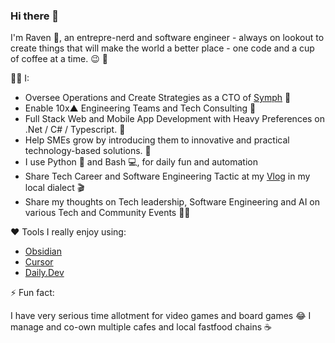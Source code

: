 ### Hi there 👋

I'm Raven 🦅, an entrepre-nerd and software engineer - always on lookout to create things that will make the world a better place - one code and a cup of coffee at a time. :wink: 🚀

👨‍💻 I:
- Oversee Operations and Create Strategies as a CTO of [Symph](https://symph.co/) 🚀
- Enable 10x▲ Engineering Teams and Tech Consulting 🤖
- Full Stack Web and Mobile App Development with Heavy Preferences on .Net / C# / Typescript. 🤖
- Help SMEs grow by introducing them to innovative and practical technology-based solutions. 💼
- I use Python 🐍 and Bash 💻, for daily fun and automation
- Share Tech Career and Software Engineering Tactic at my [Vlog](https://www.youtube.com/channel/UCWjOAD7q-sWi-vM803PZFHw) in my local dialect 🎬
- Share my thoughts on Tech leadership, Software Engineering and AI on various Tech and Community Events 💬📣

:heart: Tools I really enjoy using:
- [Obsidian](https://obsidian.md/)
- [Cursor](https://cursor.sh/)
- [Daily.Dev](https://daily.dev/)

⚡ Fun fact: 

I have very serious time allotment for video games and board games :joy:
I manage and co-own multiple cafes and local fastfood chains ☕

<!--
**coderaven/coderaven** is a ✨ _special_ ✨ repository because its `README.md` (this file) appears on your GitHub profile.

Here are some ideas to get you started:

- 🔭 I’m currently working on ...
- 🌱 I’m currently learning ...
- 👯 I’m looking to collaborate on ...
- 🤔 I’m looking for help with ...
- 💬 Ask me about ...
- 📫 How to reach me: ...
- 😄 Pronouns: ...
- ⚡ Fun fact: ...
-->

